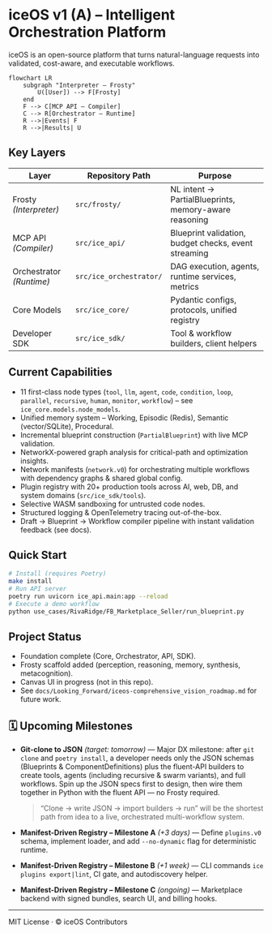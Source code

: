 # iceOS v1 (A) – Intelligent Orchestration Platform

iceOS is an open-source platform that turns natural-language requests into validated, cost-aware, and executable workflows.

```mermaid
flowchart LR
    subgraph "Interpreter – Frosty"
        U([User]) --> F[Frosty]
    end
    F --> C[MCP API – Compiler]
    C --> R[Orchestrator – Runtime]
    R -->|Events| F
    R -->|Results| U
```

## Key Layers
| Layer | Repository Path | Purpose |
|-------|-----------------|---------|
| Frosty *(Interpreter)* | `src/frosty/` | NL intent → PartialBlueprints, memory-aware reasoning |
| MCP API *(Compiler)* | `src/ice_api/` | Blueprint validation, budget checks, event streaming |
| Orchestrator *(Runtime)* | `src/ice_orchestrator/` | DAG execution, agents, runtime services, metrics |
| Core Models | `src/ice_core/` | Pydantic configs, protocols, unified registry |
| Developer SDK | `src/ice_sdk/` | Tool & workflow builders, client helpers |

## Current Capabilities
* 11 first-class node types (`tool`, `llm`, `agent`, `code`, `condition`, `loop`, `parallel`, `recursive`, `human`, `monitor`, `workflow`) – see `ice_core.models.node_models`.
* Unified memory system – Working, Episodic (Redis), Semantic (vector/SQLite), Procedural.
* Incremental blueprint construction (`PartialBlueprint`) with live MCP validation.
* NetworkX-powered graph analysis for critical-path and optimization insights.
* Network manifests (`network.v0`) for orchestrating multiple workflows with dependency graphs & shared global config.
* Plugin registry with 20+ production tools across AI, web, DB, and system domains (`src/ice_sdk/tools`).
* Selective WASM sandboxing for untrusted code nodes.
* Structured logging & OpenTelemetry tracing out-of-the-box.
* Draft → Blueprint → Workflow compiler pipeline with instant validation feedback (see docs).

## Quick Start
```bash
# Install (requires Poetry)
make install
# Run API server
poetry run uvicorn ice_api.main:app --reload
# Execute a demo workflow
python use_cases/RivaRidge/FB_Marketplace_Seller/run_blueprint.py
```

## Project Status
* Foundation complete (Core, Orchestrator, API, SDK).
* Frosty scaffold added (perception, reasoning, memory, synthesis, metacognition).
* Canvas UI in progress (not in this repo).
* See `docs/Looking_Forward/iceos-comprehensive_vision_roadmap.md` for future work.

## 🗓️ Upcoming Milestones

* **Git-clone to JSON** *(target: tomorrow)* — Major DX milestone: after `git clone` and `poetry install`, a developer needs only the JSON schemas (Blueprints & ComponentDefinitions) plus the fluent-API builders to create tools, agents (including recursive & swarm variants), and full workflows.  Spin up the JSON specs first to design, then wire them together in Python with the fluent API — no Frosty required.

  > “Clone → write JSON → import builders → run” will be the shortest path from idea to a live, orchestrated multi-workflow system.

* **Manifest-Driven Registry – Milestone A** *(+3 days)* — Define `plugins.v0` schema, implement loader, and add `--no-dynamic` flag for deterministic runtime.
* **Manifest-Driven Registry – Milestone B** *(+1 week)* — CLI commands `ice plugins export|lint`, CI gate, and autodiscovery helper.
* **Manifest-Driven Registry – Milestone C** *(ongoing)* — Marketplace backend with signed bundles, search UI, and billing hooks.

---
MIT License · © iceOS Contributors 